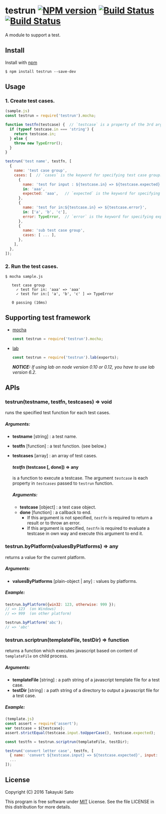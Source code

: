 # testrun  [![NPM version][npm-image]][npm-url] [![Build Status][travis-image]][travis-url] [![Build Status][appveyor-image]][appveyor-url]

A module to support a test.

## Install

Install with [npm](https://www.npmjs.com/)

```
$ npm install testrun --save-dev
```

## Usage

### 1. Create test cases.

```js
(sample.js)
const testrun = require('testrun').mocha;

function testfn(testcase) {  // `testcase` is a property of the 3rd argument of `testrun`
  if (typeof testcase.in === 'string') {
    return testcase.in;
  } else {
    throw new TypeError();
  }
}

testrun('test name', testfn, [
  {
    name: 'test case group',
    cases: [  // `cases` is the keyword for specifying test case group.
      {
        name: 'test for input : ${testcase.in} => ${testcase.expected}',
        in: 'aaa',
        expected: 'aaa',   // `expected` is the keyword for specifying expected value.
      },
      {
        name: 'test for in:${testcase.in} => ${testcase.error}',
        in: ['a', 'b', 'c'],
        error: TypeError,  // `error` is the keyword for specifying expected error.
      },
      {
        name: 'sub test case group',
        cases: [ ... ],
      },
    ],
  },
]);
```

### 2. Run the test cases.

```
$ mocha sample.js

   test case group
     ✓ test for in: 'aaa' => 'aaa'
     ✓ test for in:[ 'a', 'b', 'c' ] => TypeError

   0 passing (16ms)

```

## Supporting test framework

- [mocha](http://mochajs.org/)

   ```js
   const testrun = require('testrun').mocha;
   ```

- [lab](https://github.com/hapijs/lab)

   ```js
   const testrun = require('testrun').lab(exports);
   ```

   ***NOTICE:*** *If using lab on node version 0.10 or 0.12, you have to use lab version 6.2.*


## APIs

### testrun(testname, testfn, testcases) => void

runs the specified test function for each test cases.

##### Arguments:

* **testname** [string] : a test name.
* **testfn** [function] : a test function. (see below.)
* **testcases** [array] : an array of test cases.

    #### *testfn* (testcase [, done]) => any

    is a function to execute a testcase. The argument *`testcase`* is each property in *`testcases`* passed to `testrun` function.

    ##### Arguments:

    * **testcase** [object] : a test case object.
    * **done** [function] : a callback to end.
        - If this argument is not specified, *`testfn`* is required to return a result or to throw an error.
        - If this argument is specified, *`testfn`* is required to evaluate a testcase in own way and execute this argument to end it.

### testrun.byPlatform(valuesByPlatforms) => any

returns a value for the current platform.

##### Arguments:

* **valuesByPlatforms** [plain-object | any] : values by platforms.

##### Example:

```js
testrun.byPlatform({win32: 123, otherwise: 999 });
// => 123  (on Windows)
// => 999  (on other platform)

testrun.byPlatform('abc');
// => 'abc'
```

### testrun.scriptrun(templateFile, testDir) => function

returns a function which executes javascript based on content of `templateFile` on child process.

##### Arguments:

* **templateFile** [string] : a path string of a javascript template file for a test case.
* **testDir** [string] : a path string of a directory to output a javascript file for a test case.

##### Example:

```js
(template.js)
const assert = require('assert');
var testcase = ${testcase};
assert.strictEqual(testcase.input.toUpperCase(), testcase.expected);
```

```js
const testfn = testrun.scriptrun(templateFile, testDir);

testrun('convert letter case', testfn, [
  { name: 'convert ${testcase.input} => ${testcase.expected}', input: 'abc', expected: 'ABC' },
  ...
]);
```


## License

Copyright (C) 2016 Takayuki Sato

This program is free software under [MIT](https://opensource.org/licenses/MIT) License.
See the file LICENSE in this distribution for more details.


[npm-image]: http://img.shields.io/badge/npm-v0.3.0-blue.svg
[npm-url]: https://www.npmjs.org/package/testrun
[travis-image]: https://travis-ci.org/sttk/testrun.svg?branch=master
[travis-url]: https://travis-ci.org/sttk/testrun
[appveyor-image]: https://ci.appveyor.com/api/projects/status/github/sttk/testrun?branch=master&svg=true
[appveyor-url]: https://ci.appveyor.com/project/sttk/testrun
